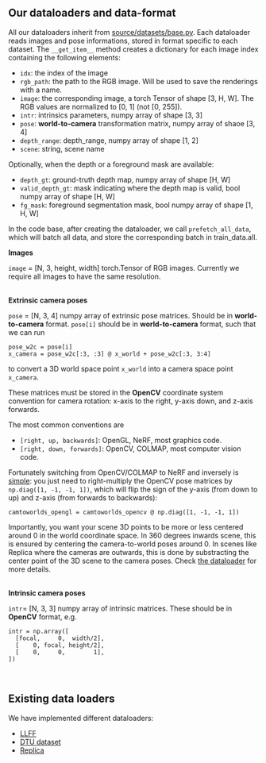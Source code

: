 ## Our dataloaders and data-format

All our dataloaders inherit from [source/datasets/base.py](https://github.com/google-research/sparf/blob/main/source/datasets/base.py). Each dataloader reads images and
pose informations, stored in format specific to each dataset. The `__get_item__` method creates 
a dictionary for each image index containing the following elements: 
* `idx`: the index of the image
* `rgb_path`: the path to the RGB image. Will be used to save the renderings with a name. 
* `image`: the corresponding image, a torch Tensor of shape [3, H, W]. The RGB values are 
              normalized to [0, 1] (not [0, 255]). 
* `intr`: intrinsics parameters, numpy array of shape [3, 3]
* `pose`:  **world-to-camera** transformation matrix, numpy array of shaoe [3, 4]
* `depth_range`: depth_range, numpy array of shape [1, 2]
* `scene`: string, scene name

Optionally, when the depth or a foreground mask are available:
* `depth_gt`: ground-truth depth map, numpy array of shape [H, W]
* `valid_depth_gt`: mask indicating where the depth map is valid, bool numpy array of shape [H, W]
* `fg_mask`: foreground segmentation mask, bool numpy array of shape [1, H, W]


In the code base, after creating the dataloader, we call `prefetch_all_data`, which will batch 
all data, and store the corresponding batch in train_data.all. 


**Images**

`image` = [N, 3, height, width] torch.Tensor of RGB images. Currently we
require all images to have the same resolution.
<br /><br />

**Extrinsic camera poses**

`pose` = [N, 3, 4] numpy array of extrinsic pose matrices. Should be in **world-to-camera** format. 
`pose[i]` should be in **world-to-camera**  format, such that we can run

```
pose_w2c = pose[i]
x_camera = pose_w2c[:3, :3] @ x_world + pose_w2c[:3, 3:4]
```

to convert a 3D world space point `x_world` into a camera space point `x_camera`.

These matrices must be stored in the **OpenCV** coordinate system convention for camera rotation:
x-axis to the right, y-axis down, and z-axis forwards. 


The most common conventions are

-   `[right, up, backwards]`: OpenGL, NeRF, most graphics code.
-   `[right, down, forwards]`: OpenCV, COLMAP, most computer vision code.

Fortunately switching from OpenCV/COLMAP to NeRF and inversely is
[simple](https://github.com/google-research/multinerf/blob/main/internal/datasets.py#L108):
you just need to right-multiply the OpenCV pose matrices by `np.diag([1, -1, -1, 1])`,
which will flip the sign of the y-axis (from down to up) and z-axis (from
forwards to backwards):
```
camtoworlds_opengl = camtoworlds_opencv @ np.diag([1, -1, -1, 1])
```


Importantly, you want your scene 3D points to be more or less centered around 0 in the world coordinate space. 
In 360 degrees inwards scene, this is ensured by centering the camera-to-world poses around 0. 
In scenes like Replica where the cameras are outwards, this is done by substracting the center point of the 3D scene to the camera poses. Check [the dataloader](https://github.com/google-research/sparf/blob/main/source/datasets/rgbd_datasets.py) for more details. 
<br /><br />


**Intrinsic camera poses**

`intr`= [N, 3, 3] numpy array of intrinsic matrices. These should be in
**OpenCV** format, e.g.

```
intr = np.array([
  [focal,     0,  width/2],
  [    0, focal, height/2],
  [    0,     0,        1],
])
```
<br />





## Existing data loaders

We have implemented different dataloaders:

-   [LLFF](https://github.com/google-research/sparf/blob/main/source/datasets/llff.py)
-   [DTU dataset](https://github.com/google-research/sparf/blob/main/source/datasets/dtu.py)
-   [Replica](https://github.com/google-research/sparf/blob/main/source/datasets/rgbd_datasets.py)





